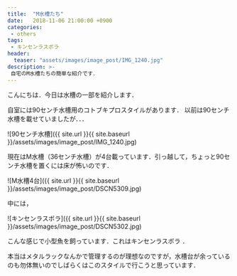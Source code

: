 ```yaml
---
title:  "M水槽たち"
date:   2018-11-06 21:00:00 +0900
categories: 
 - others
tags:
 - キンセンラスボラ
header:
  teaser: "assets/images/image_post/IMG_1240.jpg"
description: >-
 自宅のM水槽たちの簡単な紹介です．
---
```



こんにちは．今日は水槽の一部を紹介します．

自室には90センチ水槽用のコトブキプロスタイルがあります．
以前は90センチ水槽を載せていましたが．．．


![90センチ水槽]({{ site.url }}{{ site.baseurl }}/assets/images/image_post/IMG_1240.jpg)


現在はM水槽（36センチ水槽）が4台載っています．引っ越して，ちょっと90センチ水槽を置くには床が怖いのです．

![M水槽4台]({{ site.url }}{{ site.baseurl }}/assets/images/image_post/DSCN5309.jpg)

中には，

![キンセンラスボラ]({{ site.url }}{{ site.baseurl }}/assets/images/image_post/DSCN5302.jpg)


こんな感じで小型魚を飼っています．これはキンセンラスボラ ．



本当はメタルラックなんかで管理するのが理想なのですが，水槽台が余っているのも勿体無いのでしばらくはこのスタイルで行こうと思っています．
